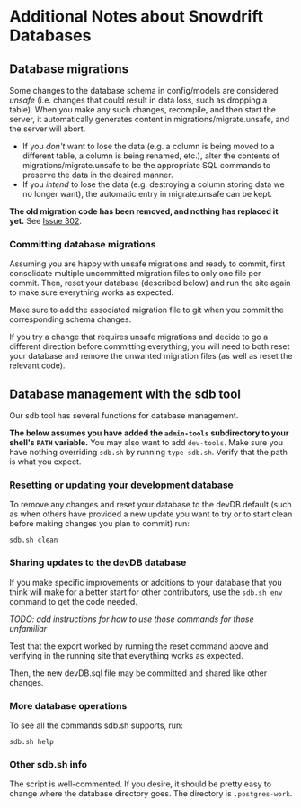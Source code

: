 Additional Notes about Snowdrift Databases
==========================================

Database migrations
-------------------

Some changes to the database schema in config/models are considered *unsafe*
(i.e. changes that could result in data loss, such as dropping a table). When
you make any such changes, recompile, and then start the server, it
automatically generates content in migrations/migrate.unsafe, and the server
will abort.

* If you *don't* want to lose the data (e.g. a column is being moved to a
  different table, a column is being renamed, etc.), alter the contents of
  migrations/migrate.unsafe to be the appropriate SQL commands to preserve the
  data in the desired manner.
* If you *intend* to lose the data (e.g. destroying a column storing data we
  no longer want), the automatic entry in migrate.unsafe can be kept.

**The old migration code has been removed, and nothing has replaced it
yet.**  See [Issue 302](https://tree.taiga.io/project/snowdrift/issue/302).

### Committing database migrations

Assuming you are happy with unsafe migrations and ready to commit, first
consolidate multiple uncommitted migration files to only one file per commit.
Then, reset your database (described below) and run the site again to make sure
everything works as expected.

Make sure to add the associated migration file to git when you commit
the corresponding schema changes.

If you try a change that requires unsafe migrations and decide to go a different
direction before committing everything, you will need to both reset your
database and remove the unwanted migration files (as well as reset the relevant
code).

## Database management with the sdb tool

Our sdb tool has several functions for database management.

**The below assumes you have added the `admin-tools` subdirectory to your shell's
`PATH` variable.** You may also want to add `dev-tools`. Make sure you have
nothing overriding `sdb.sh` by running `type sdb.sh`. Verify that the path is
what you expect. 

### Resetting or updating your development database

To remove any changes and reset your database to the devDB default
(such as when others have provided a new update you want to try
or to start clean before making changes you plan to commit) run:

    sdb.sh clean

### Sharing updates to the devDB database

If you make specific improvements or additions to your database that you think
will make for a better start for other contributors, use the `sdb.sh env`
command to get the code needed.

*TODO: add instructions for how to use those commands for those unfamiliar*

Test that the export worked by running the reset command above and verifying in
the running site that everything works as expected.

Then, the new devDB.sql file may be committed and shared like other changes.

### More database operations

To see all the commands sdb.sh supports, run:

    sdb.sh help

### Other sdb.sh info

The script is well-commented. If you desire, it should be pretty easy to change where the database directory goes. The directory is `.postgres-work`.

